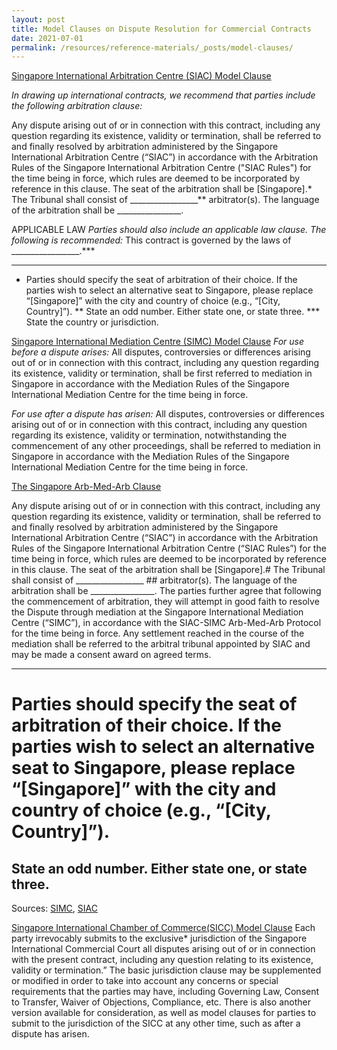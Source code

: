 ```yaml
---
layout: post
title: Model Clauses on Dispute Resolution for Commercial Contracts
date: 2021-07-01
permalink: /resources/reference-materials/_posts/model-clauses/
---
```


[Singapore International Arbitration Centre (SIAC) Model Clause](https://www.siac.org.sg/model-clauses)

_In drawing up international contracts, we recommend that parties include the following arbitration clause:_

Any dispute arising out of or in connection with this contract, including any question regarding its existence, validity or termination, shall be referred to and finally resolved by arbitration administered by the Singapore International Arbitration Centre (“SIAC”) in accordance with the Arbitration Rules of the Singapore International Arbitration Centre ("SIAC Rules") for the time being in force, which rules are deemed to be incorporated by reference in this clause.
The seat of the arbitration shall be [Singapore].*
The Tribunal shall consist of _________________** arbitrator(s).
The language of the arbitration shall be ________________.

APPLICABLE LAW
_Parties should also include an applicable law clause. The following is recommended:_
This contract is governed by the laws of _________________.***

______________________________________________
* Parties should specify the seat of arbitration of their choice. If the parties wish to select an alternative seat to Singapore, please replace “[Singapore]” with the city and country of choice (e.g., “[City, Country]”).
** State an odd number. Either state one, or state three.
*** State the country or jurisdiction.

[Singapore International Mediation Centre (SIMC) Model Clause](https://simc.com.sg/dispute-resolution/mediation/) 
_For use before a dispute arises:_
All disputes, controversies or differences arising out of or in connection with this contract, including any question regarding its existence, validity or termination, shall be first referred to mediation in Singapore in accordance with the Mediation Rules of the Singapore International Mediation Centre for the time being in force.

_For use after a dispute has arisen:_
All disputes, controversies or differences arising out of or in connection with this contract, including any question regarding its existence, validity or termination, notwithstanding the commencement of any other proceedings, shall be referred to mediation in Singapore in accordance with the Mediation Rules of the Singapore International Mediation Centre for the time being in force.

[The Singapore Arb-Med-Arb Clause](https://simc.com.sg/dispute-resolution/mediation/)

Any dispute arising out of or in connection with this contract, including any question regarding its existence, validity or termination, shall be referred to and finally resolved by arbitration administered by the Singapore International Arbitration Centre (“SIAC”) in accordance with the Arbitration Rules of the Singapore International Arbitration Centre (“SIAC Rules”) for the time being in force, which rules are deemed to be incorporated by reference in this clause.
The seat of the arbitration shall be [Singapore].#
The Tribunal shall consist of _________________ ## arbitrator(s).
The language of the arbitration shall be ________________.
The parties further agree that following the commencement of arbitration, they will attempt in good faith to resolve the Dispute through mediation at the Singapore International Mediation Centre (“SIMC”), in accordance with the SIAC-SIMC Arb-Med-Arb Protocol for the time being in force. Any settlement reached in the course of the mediation shall be referred to the arbitral tribunal appointed by SIAC and may be made a consent award on agreed terms.

______________________________________________
# Parties should specify the seat of arbitration of their choice. If the parties wish to select an alternative seat to Singapore, please replace “[Singapore]” with the city and country of choice (e.g., “[City, Country]”).
## State an odd number. Either state one, or state three.

Sources: [SIMC](https://simc.com.sg/dispute-resolution/arb-med-arb/), [SIAC](https://www.siac.org.sg/model-clauses/the-singapore-arb-med-arb-clause)

[Singapore International Chamber of Commerce(SICC) Model Clause](https://www.sicc.gov.sg/docs/default-source/guide-to-the-sicc/sicc_model_clauses.pdf)
Each party irrevocably submits to the exclusive* jurisdiction of the Singapore International Commercial Court all disputes arising out of or in connection with the present contract, including any question relating to its existence, validity or termination.”
The basic jurisdiction clause may be supplemented or modified in order to take into account any concerns or special requirements that the parties may have, including Governing Law, Consent to Transfer, Waiver of Objections, Compliance, etc.
There is also another version available for consideration, as well as model clauses for parties to submit to the jurisdiction of the SICC at any other time, such as after a dispute has arisen.
